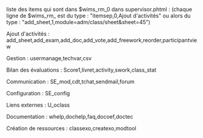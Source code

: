 liste des items qui sont dans $wims_rm_0 dans supervisor.phtml : (chaque ligne de $wims_rm_ est du type : "itemsep,0,Ajout d'activités" ou alors du type : "add_sheet,1,module=adm/class/sheet&sheet=45")

Ajout d'activités :
add_sheet,add_exam,add_doc,add_vote,add_freework,reorder,participantview

Gestion :
usermanage,techvar,csv

Bilan des évaluations :
Score1,livret,activity,swork,class_stat

Communication :
SE_mod,cdt,tchat,sendmail,forum

Configuration :
SE_config

Liens externes : 
U_oclass

Documentation :
whelp,dochelp,faq,docoef,doctec

Création de ressources : 
classexo,createxo,modtool
